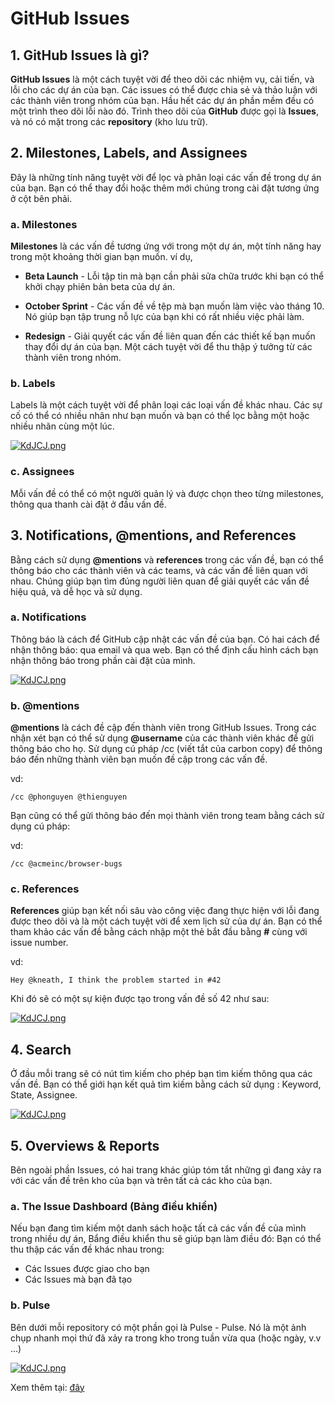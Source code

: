 # GitHub Issues

## 1. GitHub Issues là gì?

**GitHub Issues** là một cách tuyệt vời để theo dõi các nhiệm vụ, cải tiến, và lỗi cho các dự án của bạn. Các issues có thể được chia sẻ và thảo luận với các thành viên trong nhóm của bạn. Hầu hết các dự án phần mềm đều có một trình theo dõi lỗi nào đó. Trình theo dõi của **GitHub** được gọi là **Issues**, và nó có mặt trong các **repository** (kho lưu trữ).

## 2. Milestones, Labels, and Assignees

Đây là những tính năng tuyệt vời để lọc và phân loại các vấn đề trong dự án của bạn. Bạn có thể thay đổi hoặc thêm mới chúng trong cài đặt tương ứng ở cột bên phải.
### a. Milestones
**Milestones** là các vấn đề tương ứng với trong một dự án, một tính năng hay trong một khoảng thời gian bạn muốn.
ví dụ, 

* **Beta Launch** - Lỗi tập tin mà bạn cần phải sửa chữa trước khi bạn có thể khởi chạy phiên bản beta của dự án.

* **October Sprint** - Các vấn đề về tệp mà bạn muốn làm việc vào tháng 10. Nó giúp bạn tập trung nỗ lực của bạn khi có rất nhiều việc phải làm.
 
* **Redesign** - Giải quyết các vấn đề liên quan đến các thiết kế bạn muốn thay đổi dự án của bạn. Một cách tuyệt vời để thu thập ý tưởng từ các thành viên trong nhóm.

### b. Labels

Labels là một cách tuyệt vời để phân loại các loại vấn đề khác nhau. 
Các sự cố có thể có nhiều nhãn như bạn muốn và bạn có thể lọc bằng một hoặc nhiều nhãn cùng một lúc.

[![KdJCJ.png](https://guides.github.com/features/issues/labels-listing.png)](https://guides.github.com/features/issues/labels-listing.png)

### c. Assignees
Mỗi vấn đề có thể có một người quản lý và được chọn theo từng milestones, thông qua thanh cài đặt ở đầu vấn đề.

## 3. Notifications, @mentions, and References

Bằng cách sử dụng **@mentions** và **references** trong các vấn đề, bạn có thể thông báo cho các thành viên và các teams, và các vấn đề liên quan với nhau. Chúng giúp bạn tìm đúng người liên quan để giải quyết các vấn đề hiệu quả, và dễ học và sử dụng. 

### a. Notifications

Thông báo là cách để GitHub cập nhật các vấn đề của bạn.
Có hai cách để nhận thông báo: qua email và qua web. Bạn có thể định cấu hình cách bạn nhận thông báo trong phần cài đặt của mình.

[![KdJCJ.png](https://guides.github.com/features/issues/notifications.png)](https://guides.github.com/features/issues/notifications.png)

### b. @mentions
**@mentions** là cách đề cập đến thành viên trong GitHub Issues. Trong các nhận xét bạn có thể sử dụng **@username** của các thành viên khác để gửi thông báo cho họ. 
Sử dụng cú pháp /cc (viết tắt của carbon copy) để thông báo đến những thành viên bạn muốn đề cập trong các vấn đề.

vd:
```
/cc @phonguyen @thienguyen
```

Bạn cũng có thể gửi thông báo đến mọi thành viên trong team bằng cách sử dụng cú pháp:

vd:
```
/cc @acmeinc/browser-bugs
```
### c. References

**References** giúp bạn kết nối sâu vào công việc đang thực hiện với lỗi đang được theo dõi và là một cách tuyệt vời để xem lịch sử của dự án. Bạn có thể tham khảo các vấn đề bằng cách nhập một thẻ bắt đầu bằng **#** cùng với issue number.

 vd:
``` 
Hey @kneath, I think the problem started in #42
```

Khi đó sẽ có một sự kiện được tạo trong vấn đề số 42 như sau:

[![KdJCJ.png](https://guides.github.com/features/issues/reference.png)](https://guides.github.com/features/issues/reference.png)

## 4. Search
Ở đầu mỗi trang sẽ có nút tìm kiếm cho phép bạn tìm kiếm thông qua các vấn đề.
Bạn có thể giới hạn kết quả tìm kiếm bằng cách sử dụng : Keyword, State, Assignee.

[![KdJCJ.png](https://guides.github.com/features/issues/search.png)](https://guides.github.com/features/issues/search.png)

## 5. Overviews & Reports
Bên ngoài phần Issues, có hai trang khác giúp tóm tắt những gì đang xảy ra với các vấn đề trên kho của bạn và trên tất cả các kho của bạn.

### a. The Issue Dashboard (Bảng điều khiển)

Nếu bạn đang tìm kiếm một danh sách hoặc tất cả các vấn đề của mình trong nhiều dự án, Bẩng điều khiển thu sẽ giúp bạn làm điều đó:
Bạn có thể thu thập các vấn đề khác nhau trong: 

* Các Issues được giao cho bạn 
* Các Issues mà bạn đã tạo

### b. Pulse

Bên dưới mỗi repository có một phần gọi là Pulse - Pulse. Nó là một ảnh chụp nhanh mọi thứ đã xảy ra trong kho trong tuần vừa qua (hoặc ngày, v.v ...)

[![KdJCJ.png](https://guides.github.com/features/issues/pulse.png)](https://guides.github.com/features/issues/pulse.png)

Xem thêm tại:  [đây](https://guides.github.com/features/issues/#filtering)


